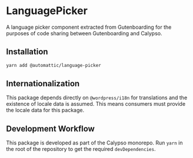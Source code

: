 # LanguagePicker

A language picker component extracted from Gutenboarding for the purposes of code sharing between Gutenboarding and Calypso.

## Installation

```bash
yarn add @automattic/language-picker
```

## Internationalization

This package depends directly on `@wordpress/i18n` for translations and the existence of locale data is assumed. This means consumers must provide the locale data for this package.

## Development Workflow

This package is developed as part of the Calypso monorepo. Run `yarn`
in the root of the repository to get the required `devDependencies`.
